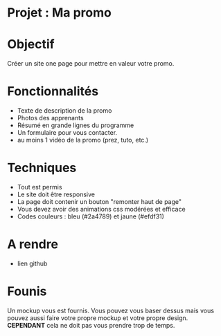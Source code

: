 # Projet : Ma promo

# Objectif

Créer un site one page pour mettre en valeur votre promo. 

# Fonctionnalités

* Texte de description de la promo
* Photos des apprenants
* Résumé en grande lignes du programme
* Un formulaire pour vous contacter.
* au moins 1 vidéo de la promo (prez, tuto, etc.)

# Techniques

* Tout est permis
* Le site doit être responsive
* La page doit contenir un bouton "remonter haut de page"
* Vous devez avoir des animations css modérées et efficace 
* Codes couleurs : bleu (#2a4789) et jaune (#efdf31)

# A rendre

* lien github

# Founis

Un mockup vous est fournis. Vous pouvez vous baser dessus mais vous pouvez aussi faire votre propre mockup et votre propre design. **CEPENDANT** cela ne doit pas vous prendre trop de temps.
